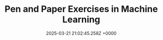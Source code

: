 ---
title: "Pen and Paper Exercises in Machine Learning"
link: "https://arxiv.org/abs/2206.13446"
date: "2025-03-21 21:02:45.258Z +0000"
description: "This is a collection of (mostly) pen-and-paper exercises in machine learning."
category: "papers"
---
